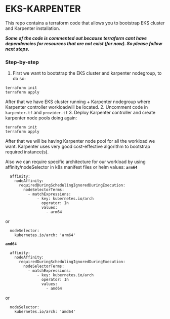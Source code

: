 # EKS-KARPENTER

This repo contains a terraform code that allows you to bootstrap EKS cluster and Karpenter installation.

**_Some of the code is commented out because terraform cant have dependencies for resources that are not exist (for now). So please follow next steps._**

### Step-by-step

1. First we want to bootstrap the EKS cluster and karpenter nodegroup, to do so:
```
terraform init
terraform apply
```
After that we have EKS cluster running + Karpenter nodegroup where Karpenter controller workloadwill be located.
2. Uncomment code in `karpenter.tf` and `provider.tf`
3. Deploy Karpenter controller and create karpenter node pools doing again:
```
terraform init
terraform apply
```

After that we will be having Karpenter node pool for all the workload we want. 
Karpenter uses very good cost-effective algorithm to bootstrap required instance(s).

Also we can require specific architecture for our workload by using affinity/nodeSelector in k8s manifest files or helm values:
**`arm64`**
```
  affinity:
    nodeAffinity:
      requiredDuringSchedulingIgnoredDuringExecution:
        nodeSelectorTerms:
          - matchExpressions:
              - key: kubernetes.io/arch
                operator: In
                values:
                  - arm64
```
or
```
  nodeSelector:
    kubernetes.io/arch: 'arm64'
```

**`amd64`**
```
  affinity:
    nodeAffinity:
      requiredDuringSchedulingIgnoredDuringExecution:
        nodeSelectorTerms:
          - matchExpressions:
              - key: kubernetes.io/arch
                operator: In
                values:
                  - amd64
```
or
```
  nodeSelector:
    kubernetes.io/arch: 'amd64'
```